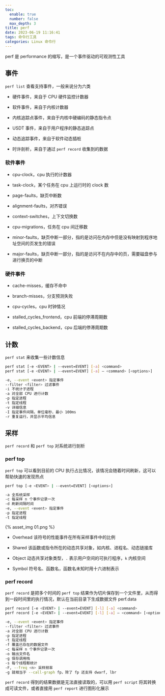 ```yaml
---
toc:
  enable: true
  number: false
  max_depth: 3
title: perf
date: 2023-06-19 11:16:41
tags: 命令行工具
categories: Linux 命令行
---
```


perf 是 performance 的缩写，是一个事件驱动的可观测性工具

## 事件

`perf list` 查看支持事件，一般来说分为六类

- 硬件事件，来自于 CPU 硬件监控计数器

- 软件事件，来自于内核计数器

- 内核追踪点事件，来自于内核中硬编码的静态指令点

- USDT 事件，来自于用户程序的静态追踪点

- 动态追踪事件，来自于软件动态插桩

- 时许剖析，来自于通过 `perf record` 收集到的数据

### 软件事件

- cpu-clock，cpu 执行的计数器

- task-clock，某个任务在 cpu 上运行时的 clock 数

- page-faults，缺页中断数

- alignment-faults，对齐错误

- context-switches，上下文切换数

- cpu-migrations，任务在 cpu 间迁移数

- minor-faults，缺页中断一部分，指的是访问在内存中但是没有映射到程序地址空间的页发生的错误

- major-faults，缺页中断一部分，指的是访问不在内存中的页，需要磁盘参与进行换页的中断

### 硬件事件

- cache-misses，缓存不命中

- branch-misses，分支预测失败

- cpu-cycles，cpu 时钟情况

- stalled_cycles_frontend，cpu 前端的停滞周期数

- stalled_cycles_backend，cpu 后端的停滞周期数

## 计数

`perf stat` 来收集一些计数信息

```sh
perf stat [-e <EVENT> | --event=EVENT] [-a] <command>
perf stat [-e <EVENT> | --event=EVENT] [-a] — <command> [<options>]

-e, --event <event> 指定事件
--filter <filter> 过滤事件
-i 不统计子进程
-a 对全部 CPU 进行计数
-p 指定进程
-t 指定线程
-v 详细信息
-I 指定事件间隔，单位毫秒，最小 100ms
-r 重复运行，并显示平均信息
```

## 采样

`perf record` 和 `perf top` 对系统进行剖析

### perf top

`perf top` 可以看到目前的 CPU 执行占比情况，该情况会随着时间刷新，这可以帮助快速的发现热点

```sh
perf top [-e <EVENT> | --event=EVENT] [<options>]

-a 全系统采样
-c 每采样 n 个事件记录一次
-d 刷新间隔时间
-e, --event <event> 指定事件
-p 指定进程
-t 指定线程
```

{% asset_img 01.png %}

- Overhead 该符号的性能事件在所有采样事件中的比例

- Shared 该函数或指令所在的动态共享对象，如内核、进程名、动态链接库

- Object 动态共享对象类型，`.` 表示用户空间的可执行程序，`k` 内核空间

- Symbol 符号名、函数名，函数名未知时用十六进制表示

### perf record

`perf record` 是把多个时间的 `perf top` 结果作为切片保存到一个文件里，从而得到一段时间里的执行情况，默认在当前目录下生成数据文件 perf.data

```sh
perf record [-e <EVENT> | --event=EVENT] [-l] [-a] <command>
perf record [-e <EVENT> | --event=EVENT] [-l] [-a] — <command> [<options>]

-e, --event <event> 指定事件
--filter <filter> 过滤事件
-a 对全部 CPU 进行计数
-p 指定进程
-t 指定线程
-f 覆盖已存在的数据文件
-c 每采样 n 个事件记录一次
-o 输出文件名
-g 保存调用栈
-s 每个线程都统计
-F, --freq <n> 采样频率
-g 就相当于 --call-graph fp，除了 fp 还支持 dwarf, lbr
```

`perf record` 得到的结果数据是无法直接读取的，可以用 `perf script` 将其转换成可读文件，或者直接用 `perf report` 进行图形化展示